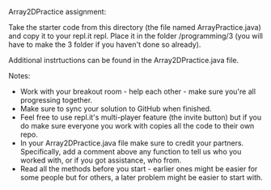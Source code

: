 Array2DPractice assignment:

Take the starter code from this directory (the file named
ArrayPractice.java) and copy it to your repl.it repl. Place it in the
folder /programming/3 (you will have to make the 3 folder if you
haven't done so already).

Additional instrtuctions can be found in the Array2DPractice.java file.

Notes:

- Work with your breakout room - help each other - make sure you're all progressing together.
- Make sure to sync your solution to GitHub when finished.
- Feel free to use repl.it's multi-player feature (the invite button) but if you do make sure everyone you work with copies all the code to their own repo.
- In your Array2DPractice.java file make sure to credit your partners. Specifically, add a comment above any function to tell us who you worked with, or if you got assistance, who from.
- Read all the methods before you start - earlier ones might be easier for some people but for others, a later problem might be easier to start with.
